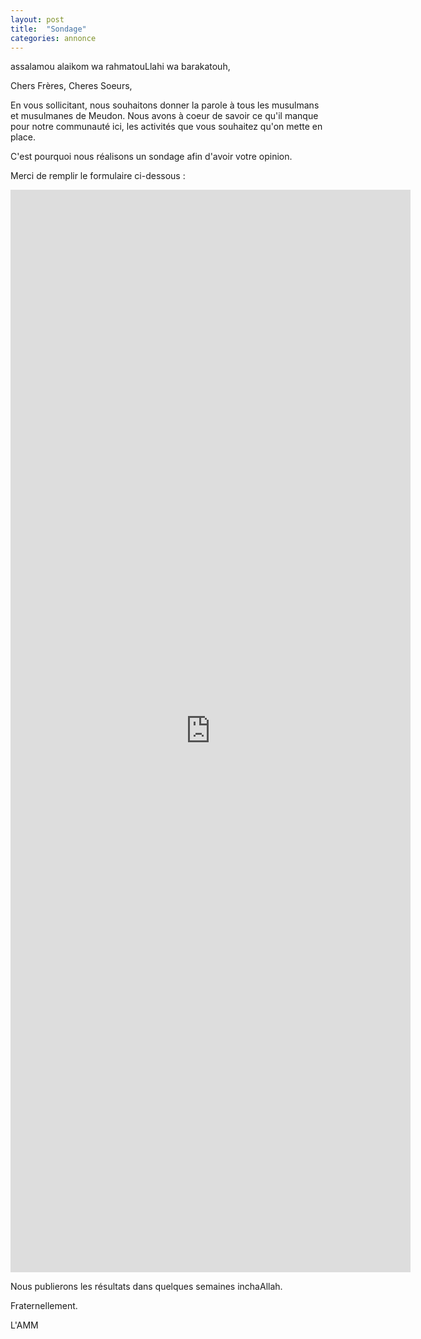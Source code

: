 ```yaml
---
layout: post
title:  "Sondage"
categories: annonce
---
```


assalamou alaikom wa rahmatouLlahi wa barakatouh,

Chers Frères, Cheres Soeurs,

En vous sollicitant, nous souhaitons donner la parole à tous les musulmans et musulmanes de Meudon. Nous avons à coeur de savoir ce qu'il manque pour notre communauté ici, les activités que vous souhaitez qu'on mette en place.

C'est pourquoi nous réalisons un sondage afin d'avoir votre opinion. 

Merci de remplir le formulaire ci-dessous : 

<iframe src="https://docs.google.com/forms/d/e/1FAIpQLSeHMVFZgEUstAAaYf8-tt-tSBlmjnd1Wc3Z4tP0jptSiEvj1A/viewform?embedded=true" width="640" height="1732" frameborder="0" marginheight="0" marginwidth="0">Chargement en cours...</iframe>

Nous publierons les résultats dans quelques semaines inchaAllah.

Fraternellement.

L'AMM



